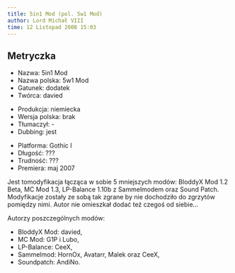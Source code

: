 ```yaml
---
title: 5in1 Mod (pol. 5w1 Mod)
author: Lord Michał VIII
time: 12 Listopad 2008 15:03
---
```


## Metryczka

<!-- -->
- Nazwa: 5in1 Mod
- Nazwa polska: 5w1 Mod
- Gatunek: dodatek
- Twórca: davied

<!-- -->
- Produkcja: niemiecka
- Wersja polska: brak
- Tłumaczył: -
- Dubbing: jest

<!-- -->
- Platforma: Gothic I
- Długość: ???
- Trudność: ???
- Premiera: maj 2007

Jest tomodyfikacja łącząca w sobie 5 mniejszych modów: BloddyX Mod 1.2 Beta, MC Mod 1.3, LP-Balance 1.10b z Sammelmodem oraz Sound Patch. Modyfikacje zostały ze sobą tak zgrane by nie dochodziło do zgrzytów pomiędzy nimi. Autor nie omieszkał dodać też czegoś od siebie...

Autorzy poszczególnych modów:
- BloddyX Mod: davied,
- MC Mod: G1P i Lubo,
- LP-Balance: CeeX,
- Sammelmod: HornOx, Avatarr, Malek oraz CeeX,
- Soundpatch: AndiNo.